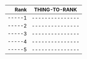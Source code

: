 | Rank | THING-TO-RANK |
|-----:|---------------|
|-----1|---------------|
|-----2|---------------|
|-----3|---------------|
|-----4|---------------|
|-----5|---------------|
